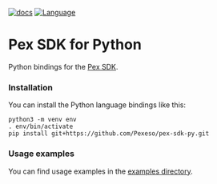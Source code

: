 [![docs](https://img.shields.io/badge/docs-reference-blue.svg)](https://docs.search.pex.com/)
[![Language](https://img.shields.io/badge/Language-Python-blue.svg)](https://python.org/)

# Pex SDK for Python

Python bindings for the [Pex SDK](https://docs.search.pex.com).

### Installation

You can install the Python language bindings like this:


    python3 -m venv env
    . env/bin/activate
    pip install git+https://github.com/Pexeso/pex-sdk-py.git



### Usage examples

You can find usage examples in the [examples directory](examples).
